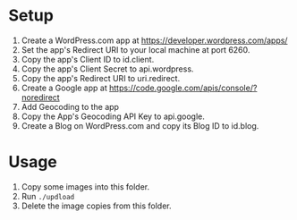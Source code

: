 Setup
=====

1. Create a WordPress.com app at https://developer.wordpress.com/apps/
2. Set the app's Redirect URI to your local machine at port 6260.
3. Copy the app's Client ID to id.client.
4. Copy the app's Client Secret to api.wordpress.
5. Copy the app's Redirect URI to uri.redirect.
6. Create a Google app at https://code.google.com/apis/console/?noredirect
7. Add Geocoding to the app
8. Copy the App's Geocoding API Key to api.google.
9. Create a Blog on WordPress.com and copy its Blog ID to id.blog.

Usage
=====

1. Copy some images into this folder.
2. Run `./updload`
3. Delete the image copies from this folder.
